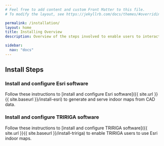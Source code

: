 ```yaml
---
# Feel free to add content and custom Front Matter to this file.
# To modify the layout, see https://jekyllrb.com/docs/themes/#overriding-theme-defaults

permalink: /installation/
layout: home
title: Installing Overview
description: Overview of the steps involved to enable users to interact with Esri indoor maps in TRIRIGA

sidebar:
  nav: "docs"
---
```


## Install Steps

### Install and configure Esri software

Follow these instructions to [install and configure Esri software]({{ site.url }}{{ site.baseurl }}/install-esri) to generate and serve indoor maps from CAD data. 

### Install and configure TRIRIGA software

Follow these instructions to [install and configure TRIRIGA software]({{ site.url }}{{ site.baseurl }}/install-tririga) to enable TRIRIGA users to use Esri indoor maps.